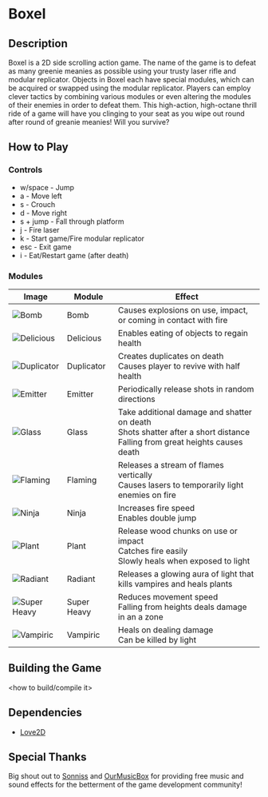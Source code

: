 # Boxel

## Description
Boxel is a 2D side scrolling action game.  The name of the game is to
defeat as many greenie meanies as possible using your trusty laser rifle
and modular replicator.  Objects in Boxel each have special modules, which
can be acquired or swapped using the modular replicator.  Players can
employ clever tactics by combining various modules or even altering the
modules of their enemies in order to defeat them.  This high-action,
high-octane thrill ride of a game will have you clinging to your seat as
you wipe out round after round of greanie meanies!  Will you survive?

## How to Play
### Controls
* w/space - Jump
* a - Move left
* s - Crouch
* d - Move right
* s + jump - Fall through platform
* j - Fire laser
* k - Start game/Fire modular replicator
* esc - Exit game
* i - Eat/Restart game (after death)

### Modules

| Image | Module | Effect
--- | --- | ---
![Bomb][Bomb] | Bomb | Causes explosions on use, impact, or coming in contact with fire
![Delicious][Delicious] | Delicious  | Enables eating of objects to regain health
![Duplicator][Duplicator] | Duplicator | Creates duplicates on death<br>Causes player to revive with half health
![Emitter][Emitter] | Emitter | Periodically release shots in random directions
![Glass][Glass] | Glass | Take additional damage and shatter on death<br>Shots shatter after a short distance<br>Falling from great heights causes death
![Flaming][Flaming] | Flaming | Releases a stream of flames vertically<br>Causes lasers to temporarily light enemies on fire
![Ninja][Ninja] | Ninja | Increases fire speed<br>Enables double jump
![Plant][Plant] | Plant | Release wood chunks on use or impact<br>Catches fire easily<br>Slowly heals when exposed to light
![Radiant][Radiant] | Radiant | Releases a glowing aura of light that kills vampires and heals plants
![Super Heavy][SuperHeavy] | Super Heavy | Reduces movement speed<br>Falling from heights deals damage in an a zone
![Vampiric][Vampiric] | Vampiric | Heals on dealing damage<br>Can be killed by light

## Building the Game
\<how to build/compile it>

## Dependencies
* [Love2D]

## Special Thanks
Big shout out to [Sonniss] and [OurMusicBox] for providing free music and sound effects for the betterment of the game development community!

[Sonniss]: http://www.sonniss.com/gameaudiogdc2016/
[Love2D]: https://love2d.org/
[OurMusicBox]: http://ourmusicbox.com/
[Bomb]:
https://raw.githubusercontent.com/Murfalo/game-off-2016/master/assets/spr/bomb.png
[Delicious]:
https://raw.githubusercontent.com/Murfalo/game-off-2016/master/assets/spr/delicious.png
[Duplicator]:
https://raw.githubusercontent.com/Murfalo/game-off-2016/master/assets/spr/duplicator.png
[Emitter]:
https://raw.githubusercontent.com/Murfalo/game-off-2016/master/assets/spr/emitter.png
[Glass]:
https://raw.githubusercontent.com/Murfalo/game-off-2016/master/assets/spr/glass.png
[Flaming]:
https://raw.githubusercontent.com/Murfalo/game-off-2016/master/assets/spr/fire.png
[Ninja]:
https://raw.githubusercontent.com/Murfalo/game-off-2016/master/assets/spr/ninja.png
[Plant]:
https://raw.githubusercontent.com/Murfalo/game-off-2016/master/assets/spr/wooden.png
[Radiant]:
https://raw.githubusercontent.com/Murfalo/game-off-2016/master/assets/spr/radiant.png
[SuperHeavy]:
https://raw.githubusercontent.com/Murfalo/game-off-2016/master/assets/spr/superHeavy.png
[Vampiric]:
https://raw.githubusercontent.com/Murfalo/game-off-2016/master/assets/spr/vampiric.png
